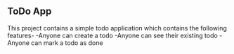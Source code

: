 ## ToDo App
This project contains a simple todo application which contains the following features-
 -Anyone can create a todo 
 -Anyone can see their existing todo
 -Anyone can mark a todo as done

<!-- inialize a node a project -->
<!-- put a package json -->
